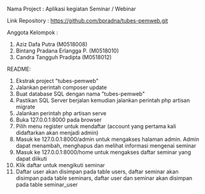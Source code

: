 Nama Project : Aplikasi kegiatan Seminar / Webinar

Link Repository : https://github.com/bpradna/tubes-pemweb.git

Anggota Kelompok :
1. Aziz Dafa Putra		        (M0518008)
2. Bintang Pradana Erlangga P.	(M0518010)
3. Candra Tangguh Pradipta	    (M0518012)

README:

1. Ekstrak project "tubes-pemweb"
2. Jalankan perintah composer update
3. Buat database SQL dengan nama "tubes-pemweb"
4. Pastikan SQL Server berjalan kemudian jalankan perintah php artisan migrate
5. Jalankan perintah php artisan serve
6. Buka 127.0.0.1:8000 pada browser
7. Pilih menu register untuk mendaftar (account yang pertama kali didaftarkan akan menjadi admin)
8. Masuk ke 127.0.0.1:8000/admin untuk mengakses halaman admin. Admin dapat menambah, menghapus dan melihat informasi mengenai seminar
9. Masuk ke 127.0.0.1:8000/home untuk mengakses daftar seminar yang dapat diikuti
10. Klik daftar untuk mengikuti seminar
11. Daftar user akan disimpan pada table users, daftar seminar akan disimpan pada table seminars, daftar user dan seminar akan disimpan pada table seminar_user
